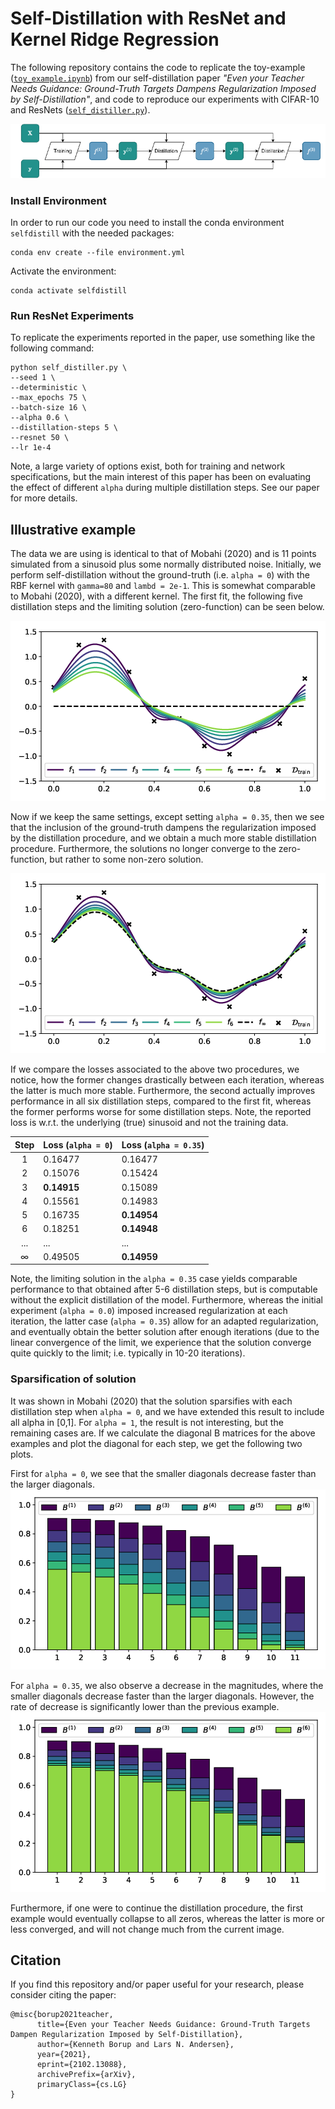 # Self-Distillation with ResNet and Kernel Ridge Regression
The following repository contains the code to replicate the toy-example ([`toy_example.ipynb`](toy_example.ipynb)) from our self-distillation paper _"Even your Teacher Needs Guidance: Ground-Truth Targets Dampens Regularization Imposed by Self-Distillation"_, and code to reproduce our experiments with CIFAR-10 and ResNets ([`self_distiller.py`](self_distiller.py)).

![](figures/self_distill.png)

### Install Environment
In order to run our code you need to install the conda environment `selfdistill` with the needed packages:
```{bash}
conda env create --file environment.yml
```
Activate the environment:
```{bash}
conda activate selfdistill
```

### Run ResNet Experiments
To replicate the experiments reported in the paper, use something like the following command:
```{bash}
python self_distiller.py \
--seed 1 \
--deterministic \
--max_epochs 75 \
--batch-size 16 \
--alpha 0.6 \
--distillation-steps 5 \
--resnet 50 \
--lr 1e-4
```
Note, a large variety of options exist, both for training and network specifications, but the main interest of this paper has been on evaluating the effect of different `alpha` during multiple distillation steps. See our paper for more details.

## Illustrative example
The data we are using is identical to that of Mobahi (2020) and is 11 points simulated from a sinusoid plus some normally distributed noise. Initially, we perform self-distillation without the ground-truth (i.e. `alpha = 0`) with the RBF kernel with `gamma=80` and `lambd = 2e-1`. This is somewhat comparable to Mobahi (2020), with a different kernel. The first fit, the following five distillation steps and the limiting solution (zero-function) can be seen below.

![](figures/distill_no_GT.png)

Now if we keep the same settings, except setting `alpha = 0.35`, then we see that the inclusion of the ground-truth dampens the regularization imposed by the distillation procedure, and we obtain a much more stable distillation procedure. Furthermore, the solutions no longer converge to the zero-function, but rather to some non-zero solution.

![](figures/distill_GT.png)

If we compare the losses associated to the above two procedures, we notice, how the former changes drastically between each iteration, whereas the latter is much more stable. Furthermore, the second actually improves performance in all six distillation steps, compared to the first fit, whereas the former performs worse for some distillation steps. Note, the reported loss is w.r.t. the underlying (true) sinusoid and not the training data.

Step  | Loss (`alpha = 0`) | Loss (`alpha = 0.35`)
:---: | :---               | :---
1	    | 0.16477            | 0.16477
2	    | 0.15076            | 0.15424
3  	  | **0.14915**        | 0.15089
4	    | 0.15561            | 0.14983
5	    | 0.16735            | **0.14954**
6	    | 0.18251            | **0.14948**
...   | ...                | ...
∞     | 0.49505            | **0.14959**

Note, the limiting solution in the `alpha = 0.35` case yields comparable performance to that obtained after 5-6 distillation steps, but is computable without the explicit distillation of the model. Furthermore, whereas the initial experiment (`alpha = 0.0`) imposed increased regularization at each iteration, the latter case (`alpha = 0.35`) allow for an adapted regularization, and eventually obtain the better solution after enough iterations (due to the linear convergence of the limit, we experience that the solution converge quite quickly to the limit; i.e. typically in 10-20 iterations).

### Sparsification of solution
It was shown in Mobahi (2020) that the solution sparsifies with each distillation step when `alpha = 0`, and we have extended this result to include all alpha in [0,1]. For `alpha = 1`, the result is not interesting, but the remaining cases are. If we calculate the diagonal B matrices for the above examples and plot the diagonal for each step, we get the following two plots.

First for `alpha = 0`, we see that the smaller diagonals decrease faster than the larger diagonals.
![](figures/B_no_GT.png)

For `alpha = 0.35`, we also observe a decrease in the magnitudes, where the smaller diagonals decrease faster than the larger diagonals. However, the rate of decrease is significantly lower than the previous example.
![](figures/B_GT.png)

Furthermore, if one were to continue the distillation procedure, the first example would eventually collapse to all zeros, whereas the latter is more or less converged, and will not change much from the current image.

## Citation
If you find this repository and/or paper useful for your research, please consider citing the paper:
```{bibtex}
@misc{borup2021teacher,
      title={Even your Teacher Needs Guidance: Ground-Truth Targets Dampen Regularization Imposed by Self-Distillation}, 
      author={Kenneth Borup and Lars N. Andersen},
      year={2021},
      eprint={2102.13088},
      archivePrefix={arXiv},
      primaryClass={cs.LG}
}
```
